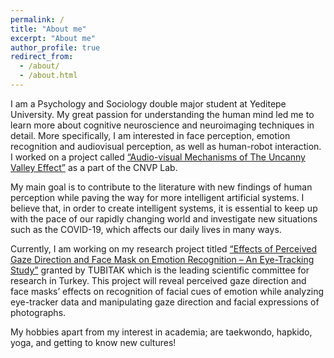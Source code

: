 ```yaml
---
permalink: /
title: "About me"
excerpt: "About me"
author_profile: true
redirect_from: 
  - /about/
  - /about.html
---
```



I am a Psychology and Sociology double major student at Yeditepe University. My great passion for understanding the human mind led me to learn more about cognitive neuroscience and neuroimaging techniques in detail. More specifically, I am interested in face perception, emotion recognition and audiovisual perception, as well as human-robot interaction. I worked on a project called [“Audio-visual Mechanisms of The Uncanny Valley Effect”](https://cnvplab.com/https-cnvplab-com-projects-short-term-plasticity-in-bistable-phonetic-word-processing-visual-crowding-in-holistic-configurations/projects-short-term-plasticity-in-bistable-phonetic-word-processing-186-2/) as a part of the CNVP Lab. 

My main goal is to contribute to the literature with new findings of human perception while paving the way for more intelligent artificial systems. I believe that, in order to create intelligent systems, it is essential to keep up with the pace of our rapidly changing world and investigate new situations such as the COVID-19, which affects our daily lives in many ways. 

Currently, I am working on my research project titled [“Effects of Perceived Gaze Direction and Face Mask on Emotion Recognition – An Eye-Tracking Study”](https://cnvplab.com/https-cnvplab-com-projects-short-term-plasticity-in-bistable-phonetic-word-processing-visual-crowding-in-holistic-configurations/projects-effects-of-perceived-gaze-direction-and-face-mask-on-face-perception/) granted by TUBITAK which is the leading scientific committee for research in Turkey. This project will reveal perceived gaze direction and face masks’ effects on recognition of facial cues of emotion while analyzing eye-tracker data and manipulating gaze direction and facial expressions of photographs. 


My hobbies apart from my interest in academia; are taekwondo, hapkido, yoga, and getting to know new cultures! 



